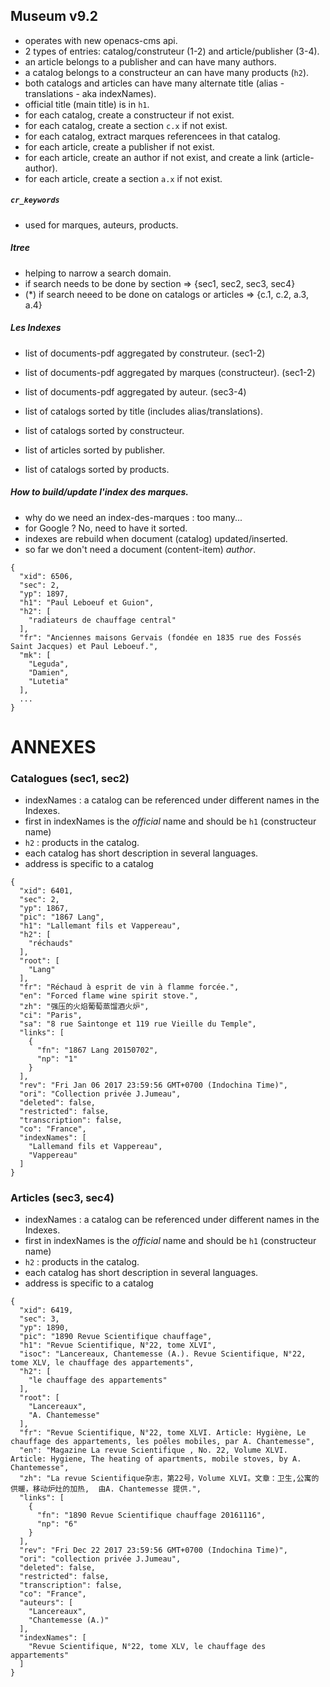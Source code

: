 ## Museum v9.2

- operates with new openacs-cms api.
- 2 types of entries: catalog/construteur (1-2) and article/publisher (3-4).
- an article belongs to a publisher and can have many authors.
- a catalog belongs to a constructeur an can have many products (`h2`).
- both catalogs and articles can have many alternate title (alias - translations - aka indexNames).
- official title (main title) is in `h1`.
- for each catalog, create a constructeur if not exist.
- for each catalog, create a section `c.x` if not exist.
- for each catalog, extract marques referencees in that catalog.
- for each article, create a publisher if not exist.
- for each article, create an author if not exist, and create a link (article-author).
- for each article, create a section `a.x` if not exist.

##### `cr_keywords`
- used for marques, auteurs, products.

##### ltree

- helping to narrow a search domain.
- if search needs to be done by section => {sec1, sec2, sec3, sec4}
- (\*) if search neeed to be done on catalogs or articles => {c.1, c.2, a.3, a.4}


##### Les Indexes

- list of documents-pdf aggregated by construteur. (sec1-2)
- list of documents-pdf aggregated by marques (constructeur). (sec1-2)
- list of documents-pdf aggregated by auteur. (sec3-4)

- list of catalogs sorted by title (includes alias/translations).
- list of catalogs sorted by constructeur.
- list of articles sorted by publisher.
- list of catalogs sorted by products.

##### How to build/update l'index des marques.
- why do we need an index-des-marques : too many...
- for Google ? No, need to have it sorted.
- indexes are rebuild when document (catalog) updated/inserted.
- so far we don't need a document (content-item) _author_.

```
{
  "xid": 6506,
  "sec": 2,
  "yp": 1897,
  "h1": "Paul Leboeuf et Guion",
  "h2": [
    "radiateurs de chauffage central"
  ],
  "fr": "Anciennes maisons Gervais (fondée en 1835 rue des Fossés Saint Jacques) et Paul Leboeuf.",
  "mk": [
    "Leguda",
    "Damien",
    "Lutetia"
  ],
  ...
}
```


# ANNEXES

### Catalogues (sec1, sec2)
- indexNames : a catalog can be referenced under different names in the Indexes.
- first in indexNames is the _official_ name and should be `h1` (constructeur name)
- `h2` : products in the catalog.
- each catalog has short description in several languages.
- address is specific to a catalog


```
{
  "xid": 6401,
  "sec": 2,
  "yp": 1867,
  "pic": "1867 Lang",
  "h1": "Lallemant fils et Vappereau",
  "h2": [
    "réchauds"
  ],
  "root": [
    "Lang"
  ],
  "fr": "Réchaud à esprit de vin à flamme forcée.",
  "en": "Forced flame wine spirit stove.",
  "zh": "强压的火焰葡萄蒸馏酒火炉",
  "ci": "Paris",
  "sa": "8 rue Saintonge et 119 rue Vieille du Temple",
  "links": [
    {
      "fn": "1867 Lang 20150702",
      "np": "1"
    }
  ],
  "rev": "Fri Jan 06 2017 23:59:56 GMT+0700 (Indochina Time)",
  "ori": "Collection privée J.Jumeau",
  "deleted": false,
  "restricted": false,
  "transcription": false,
  "co": "France",
  "indexNames": [
    "Lallemand fils et Vappereau",
    "Vappereau"
  ]
}

```


### Articles (sec3, sec4)
- indexNames : a catalog can be referenced under different names in the Indexes.
- first in indexNames is the _official_ name and should be `h1` (constructeur name)
- `h2` : products in the catalog.
- each catalog has short description in several languages.
- address is specific to a catalog

```
{
  "xid": 6419,
  "sec": 3,
  "yp": 1890,
  "pic": "1890 Revue Scientifique chauffage",
  "h1": "Revue Scientifique, N°22, tome XLVI",
  "isoc": "Lancereaux, Chantemesse (A.). Revue Scientifique, N°22, tome XLV, le chauffage des appartements",
  "h2": [
    "le chauffage des appartements"
  ],
  "root": [
    "Lancereaux",
    "A. Chantemesse"
  ],
  "fr": "Revue Scientifique, N°22, tome XLVI. Article: Hygiène, Le chauffage des appartements, les poêles mobiles, par A. Chantemesse",
  "en": "Magazine La revue Scientifique , No. 22, Volume XLVI. Article: Hygiene, The heating of apartments, mobile stoves, by A. Chantemesse",
  "zh": "La revue Scientifique杂志，第22号，Volume XLVI。文章：卫生,公寓的供暖，移动炉灶的加热,  由A. Chantemesse 提供.",
  "links": [
    {
      "fn": "1890 Revue Scientifique chauffage 20161116",
      "np": "6"
    }
  ],
  "rev": "Fri Dec 22 2017 23:59:56 GMT+0700 (Indochina Time)",
  "ori": "collection privée J.Jumeau",
  "deleted": false,
  "restricted": false,
  "transcription": false,
  "co": "France",
  "auteurs": [
    "Lancereaux",
    "Chantemesse (A.)"
  ],
  "indexNames": [
    "Revue Scientifique, N°22, tome XLV, le chauffage des appartements"
  ]
}

```
